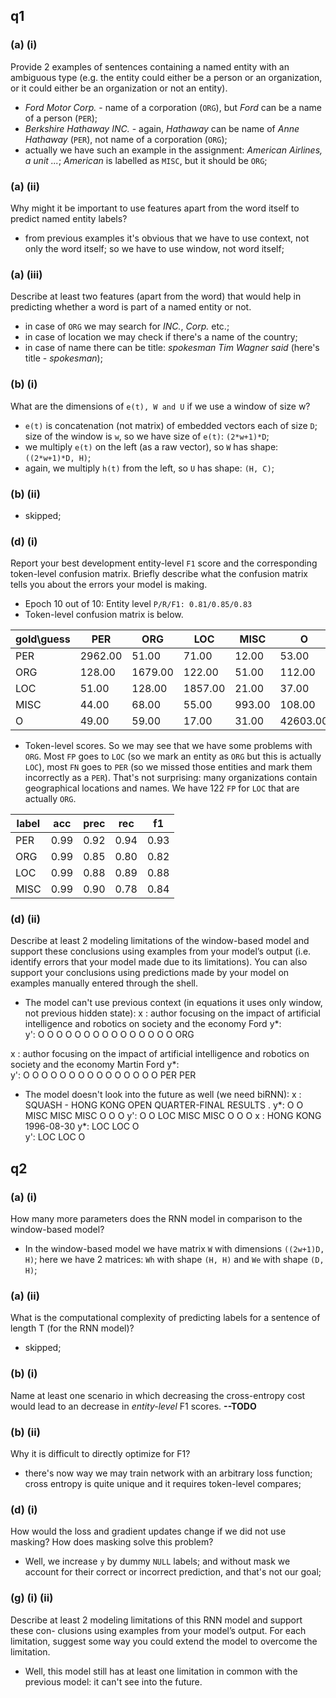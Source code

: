 ## q1
### (a) (i)
Provide 2 examples of sentences containing a named entity with an ambiguous type
(e.g. the entity could either be a person or an organization, or it could either be an organization
or not an entity).
- *Ford Motor Corp.* - name of a corporation (`ORG`), but *Ford* can be 
a name of a person (`PER`);
- *Berkshire Hathaway INC.* - again, *Hathaway* can be name of 
*Anne Hathaway* (`PER`), not name of a corporation (`ORG`);
- actually we have such an example in the assignment: 
*American Airlines, a unit ...*; *American* is labelled as `MISC`, but 
it should be `ORG`;
### (a) (ii)
Why might it be important to use features apart from the word itself to predict
named entity labels?
- from previous examples it's obvious that we have to use context, not only the
word itself; so we have to use window, not word itself;
### (a) (iii)
Describe at least two features (apart from the word) that would help in predicting
whether a word is part of a named entity or not.
- in case of `ORG` we may search for *INC.*, *Corp.* etc.;
- in case of location we may check if there's a name of the country;
- in case of name there can be title: *spokesman Tim Wagner said* (here's title - 
*spokesman*);
### (b) (i)
What are the dimensions of `e(t), W and U` if we use a window of size w?
- `e(t)` is concatenation (not matrix) of embedded vectors each of size `D`;
size of the window is `w`, so we have size of `e(t)`: `(2*w+1)*D`;
- we multiply `e(t)` on the left (as a raw vector), so `W` has shape: `((2*w+1)*D, H)`; 
- again, we multiply `h(t)` from the left, so `U` has shape: `(H, C)`;
### (b) (ii)
- skipped;
### (d) (i)
Report your best development entity-level `F1` score and the corresponding 
token-level confusion matrix. Briefly describe what the confusion matrix tells 
you about the errors your model is making.
- Epoch 10 out of 10: Entity level `P/R/F1: 0.81/0.85/0.83`
- Token-level confusion matrix is below. 

|gold\guess |PER     	|ORG     	|LOC     	|MISC    	|O       |
|-----------|-----------|-----------|-----------|-----------|--------|
|PER     	|2962.00 	|51.00   	|71.00   	|12.00   	|53.00   |
|ORG     	|128.00  	|1679.00 	|122.00  	|51.00   	|112.00  |
|LOC     	|51.00   	|128.00  	|1857.00 	|21.00   	|37.00   |
|MISC    	|44.00   	|68.00   	|55.00   	|993.00  	|108.00  | 
|O       	|49.00   	|59.00   	|17.00   	|31.00   	|42603.00|

- Token-level scores. So we may see that we have some problems with `ORG`.
Most `FP` goes to `LOC` (so we mark an entity as `ORG` but this is actually
`LOC`), most `FN` goes to `PER` (so we missed those entities and mark them 
incorrectly as a `PER`). That's not surprising: many organizations contain 
geographical locations and names. We have 122 `FP` for `LOC` that are actually 
`ORG`. 

|label  |acc  	|prec 	|rec  	|f1  |
|-------|-------|-------|-------|----| 
|PER    |0.99 	|0.92 	|0.94 	|0.93| 
|ORG    |0.99 	|0.85 	|0.80 	|0.82| 
|LOC    |0.99 	|0.88 	|0.89 	|0.88| 
|MISC   |0.99 	|0.90 	|0.78 	|0.84| 

### (d) (ii)
Describe at least 2 modeling limitations of the window-based model and support these conclusions using 
examples from your model’s output (i.e. identify errors that your model made due to its limitations). 
You can also support your conclusions using predictions made by your model on examples manually entered 
through the shell.
- The model can't use previous context (in equations it uses only window, not previous hidden state):
x : author focusing on the impact of artificial intelligence and robotics on society and the economy Ford 
y*:                                                                                                       
y': O      O        O  O   O      O  O          O            O   O        O  O       O   O   O       ORG

x : author focusing on the impact of artificial intelligence and robotics on society and the economy Martin Ford 
y*:                                                                                                              
y': O      O        O  O   O      O  O          O            O   O        O  O       O   O   O       PER    PER
- The model doesn't look into the future as well (we need biRNN):
x : SQUASH - HONG KONG OPEN QUARTER-FINAL RESULTS . 
y*: O      O MISC MISC MISC O             O       O 
y': O      O LOC  MISC MISC O             O       O 
x : HONG KONG 1996-08-30 
y*: LOC  LOC  O          
y': LOC  LOC  O 
## q2
### (a) (i)
How many more parameters does the RNN model in comparison 
to the window-based model?
- In the window-based model we have matrix `W` with dimensions `((2w+1)D, H)`;
here we have 2 matrices: `Wh` with shape `(H, H)` and `We` with shape `(D, H)`;
### (a) (ii)
What is the computational complexity of predicting labels for a sentence of length T 
(for the RNN model)?
- skipped;
### (b) (i)
Name at least one scenario in which decreasing the cross-entropy cost would lead to
an decrease in *entity-level* F1 scores.
**--TODO**
### (b) (ii)
Why it is difficult to directly optimize for F1?
- there's now way we may train network with an arbitrary loss function;
cross entropy is quite unique and it requires token-level compares;
### (d) (i)
How would the loss and gradient updates change if we did not use masking? 
How does masking solve this problem?
- Well, we increase `y` by dummy `NULL` labels; and without mask we account 
for their correct or incorrect prediction, and that's not our goal;
### (g) (i) (ii)
Describe at least 2 modeling limitations of this RNN model and support these con-
clusions using examples from your model’s output. For each limitation, suggest some 
way you could extend the model to overcome the limitation.
- Well, this model still has at least one limitation in common with the previous model:
it can't see into the future.


